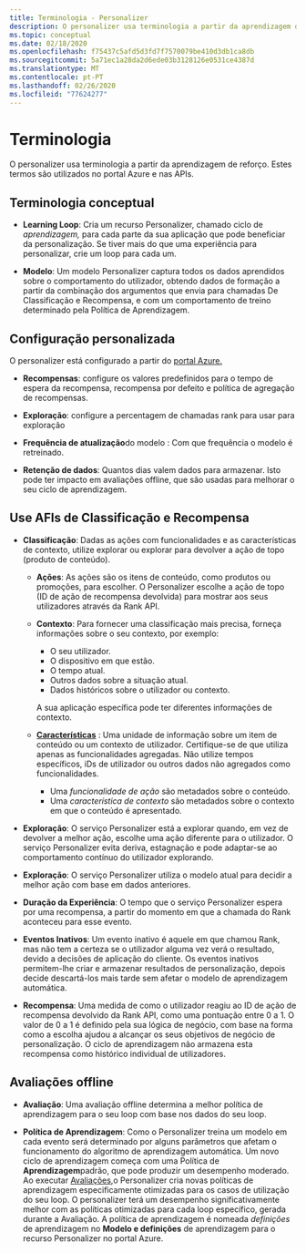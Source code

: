 ```yaml
---
title: Terminologia - Personalizer
description: O personalizer usa terminologia a partir da aprendizagem de reforço. Estes termos são utilizados no portal Azure e nas APIs.
ms.topic: conceptual
ms.date: 02/18/2020
ms.openlocfilehash: f75437c5afd5d3fd7f7570079be410d3db1ca8db
ms.sourcegitcommit: 5a71ec1a28da2d6ede03b3128126e0531ce4387d
ms.translationtype: MT
ms.contentlocale: pt-PT
ms.lasthandoff: 02/26/2020
ms.locfileid: "77624277"
---
```

# <a name="terminology"></a>Terminologia

O personalizer usa terminologia a partir da aprendizagem de reforço. Estes termos são utilizados no portal Azure e nas APIs.

## <a name="conceptual-terminology"></a>Terminologia conceptual

* **Learning Loop**: Cria um recurso Personalizer, chamado ciclo de _aprendizagem,_ para cada parte da sua aplicação que pode beneficiar da personalização. Se tiver mais do que uma experiência para personalizar, crie um loop para cada um.

* **Modelo**: Um modelo Personalizer captura todos os dados aprendidos sobre o comportamento do utilizador, obtendo dados de formação a partir da combinação dos argumentos que envia para chamadas De Classificação e Recompensa, e com um comportamento de treino determinado pela Política de Aprendizagem.

## <a name="personalizer-configuration"></a>Configuração personalizada

O personalizer está configurado a partir do [portal Azure.](https://portal.azure.com)

* **Recompensas**: configure os valores predefinidos para o tempo de espera da recompensa, recompensa por defeito e política de agregação de recompensas.

* **Exploração**: configure a percentagem de chamadas rank para usar para exploração

* **Frequência de atualização**do modelo : Com que frequência o modelo é retreinado.

* **Retenção de dados**: Quantos dias valem dados para armazenar. Isto pode ter impacto em avaliações offline, que são usadas para melhorar o seu ciclo de aprendizagem.

## <a name="use-rank-and-reward-apis"></a>Use AFIs de Classificação e Recompensa

* **Classificação**: Dadas as ações com funcionalidades e as características de contexto, utilize explorar ou explorar para devolver a ação de topo (produto de conteúdo).

    * **Ações**: As ações são os itens de conteúdo, como produtos ou promoções, para escolher. O Personalizer escolhe a ação de topo (ID de ação de recompensa devolvida) para mostrar aos seus utilizadores através da Rank API.

    * **Contexto**: Para fornecer uma classificação mais precisa, forneça informações sobre o seu contexto, por exemplo:
        * O seu utilizador.
        * O dispositivo em que estão.
        * O tempo atual.
        * Outros dados sobre a situação atual.
        * Dados históricos sobre o utilizador ou contexto.

        A sua aplicação específica pode ter diferentes informações de contexto.

    * **[Características](concepts-features.md)** : Uma unidade de informação sobre um item de conteúdo ou um contexto de utilizador. Certifique-se de que utiliza apenas as funcionalidades agregadas. Não utilize tempos específicos, iDs de utilizador ou outros dados não agregados como funcionalidades.

        * Uma _funcionalidade de ação_ são metadados sobre o conteúdo.
        * Uma _característica de contexto_ são metadados sobre o contexto em que o conteúdo é apresentado.

* **Exploração**: O serviço Personalizer está a explorar quando, em vez de devolver a melhor ação, escolhe uma ação diferente para o utilizador. O serviço Personalizer evita deriva, estagnação e pode adaptar-se ao comportamento contínuo do utilizador explorando.

* **Exploração**: O serviço Personalizer utiliza o modelo atual para decidir a melhor ação com base em dados anteriores.

* **Duração da Experiência**: O tempo que o serviço Personalizer espera por uma recompensa, a partir do momento em que a chamada do Rank aconteceu para esse evento.

* **Eventos Inativos**: Um evento inativo é aquele em que chamou Rank, mas não tem a certeza se o utilizador alguma vez verá o resultado, devido a decisões de aplicação do cliente. Os eventos inativos permitem-lhe criar e armazenar resultados de personalização, depois decide descartá-los mais tarde sem afetar o modelo de aprendizagem automática.


* **Recompensa**: Uma medida de como o utilizador reagiu ao ID de ação de recompensa devolvido da Rank API, como uma pontuação entre 0 a 1. O valor de 0 a 1 é definido pela sua lógica de negócio, com base na forma como a escolha ajudou a alcançar os seus objetivos de negócio de personalização. O ciclo de aprendizagem não armazena esta recompensa como histórico individual de utilizadores.

## <a name="offline-evaluations"></a>Avaliações offline

* **Avaliação**: Uma avaliação offline determina a melhor política de aprendizagem para o seu loop com base nos dados do seu loop.

* **Política de Aprendizagem**: Como o Personalizer treina um modelo em cada evento será determinado por alguns parâmetros que afetam o funcionamento do algoritmo de aprendizagem automática. Um novo ciclo de aprendizagem começa com uma Política de **Aprendizagem**padrão, que pode produzir um desempenho moderado. Ao executar [Avaliações,](concepts-offline-evaluation.md)o Personalizer cria novas políticas de aprendizagem especificamente otimizadas para os casos de utilização do seu loop. O personalizer terá um desempenho significativamente melhor com as políticas otimizadas para cada loop específico, gerada durante a Avaliação. A política de aprendizagem é nomeada _definições_ de aprendizagem no **Modelo e definições** de aprendizagem para o recurso Personalizer no portal Azure.